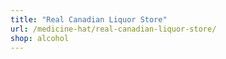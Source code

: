 ```yaml
---
title: "Real Canadian Liquor Store"
url: /medicine-hat/real-canadian-liquor-store/
shop: alcohol
---
```

